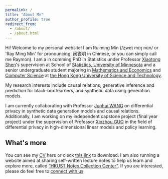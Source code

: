 ```yaml
---
permalink: /
title: "About Me"
author_profile: true
redirect_from: 
  - /about/
  - /about.html
---
```


Hi! Welcome to my personal website! I am Ruiming Min (/ʐweɪ mɪŋ mɪn/ or 'Ray Ming Min' for pronouncing, 闵锐明 in Chinese, or you can simply call me Raymon). I am a in comming PhD in Statistics under Professor [Xiaotong Shen](http://users.stat.umn.edu/~xshen/)'s supervision at School of [Statistics, University of Minnesota](http://www.stat.umn.edu/) and a senior undergraduate student majoring in [Mathematics and Economics](https://maec.hkust.edu.hk/home) and [Computer Science](https://cse.hkust.edu.hk/bsc/) at [the Hong Kong University of Science and Technology](https://hkust.edu.hk/).

My research interests include causal relations, generative inference and prediction for black-box learners, and synthetic data using generation models. 

I am currently collaborating with Professor [Junhui WANG](https://sites.google.com/site/junhuiwang/Home?authuser=0) on differential privacy in synthetic data generation models and causal relations. 
Additionally, I am working on my independent capstone project (final year project) under the supervision of Professor [Xinzhou GUO](https://www.math.hkust.edu.hk/people/faculty/profile/xinzhoug/) in the field of differential privacy in high-dimensional linear models and policy learning.


What's more
------
You can see my [CV](https://ruimingmin.com/cv/) here or cleck [this link](https://hkustconnect-my.sharepoint.com/:b:/g/personal/rmin_connect_ust_hk/EaZlOe2y-e9DqG3lPL4HoKEBygz-qzYCixoqoh367-cThg?e=7zo0l8) to download. I am also running a website aimed at sharing self-written lecture notes to help us learn and explore more, called [“HKUST Notes Collection Center”](https://sites.google.com/view/hkustsharing). If you are interested, please do feel free to [connect with us](mailto:hkustsharing@gmail.com).